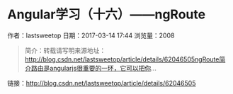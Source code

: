 # Angular学习（十六）——ngRoute
作者：lastsweetop
日期：2017-03-14 17:44
浏览量：2008
> 简介：转载请写明来源地址：http://blog.csdn.net/lastsweetop/article/details/62046505ngRoute简介路由是angularjs很重要的一环，它可以把你...

 链接：http://blog.csdn.net/lastsweetop/article/details/62046505
